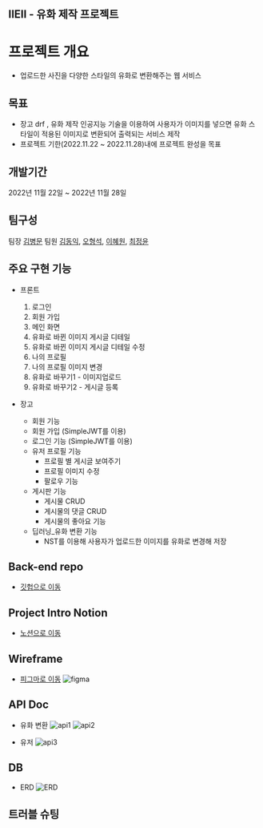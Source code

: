 ## IIEII - 유화 제작 프로젝트

# **프로젝트 개요**
- 업로드한 사진을 다양한 스타일의 유화로 변환해주는 웹 서비스  


## 목표
- 장고 drf , 유화 제작 인공지능 기술을 이용하여 사용자가 이미지를 넣으면 유화 스타일이 적용된 이미지로 변환되어 출력되는 서비스 제작
- 프로젝트 기한(2022.11.22 ~ 2022.11.28)내에 프로젝트 완성을 목표


## 개발기간
2022년 11월 22일 ~ 2022년 11월 28일


## 팀구성
팀장 [김병문](https://github.com/kbm1933)
팀원 [김동익](https://github.com/DongIkkk), [오형석](https://github.com/auberr), [이혜원](https://github.com/wonprogrammer), [최정윤](https://github.com/uniqquej)


## 주요 구현 기능
- 프론트
    1. 로그인
    2. 회원 가입
    3. 메인 화면
    4. 유화로 바뀐 이미지 게시글 디테일
    5. 유화로 바뀐 이미지 게시글 디테일 수정
    6. 나의 프로필
    7. 나의 프로필 이미지 변경
    8. 유화로 바꾸기1 - 이미지업로드
    9. 유화로 바꾸기2 - 게시글 등록


- 장고
    - 회원 기능
    - 회원 가입 (SimpleJWT를 이용)
    - 로그인 기능 (SimpleJWT를 이용)
    - 유저 프로필 기능
        - 프로필 별 게시글 보여주기
        - 프로필 이미지 수정
        - 팔로우 기능
    - 게시판 기능
        - 게시물 CRUD
        - 게시물의 댓글 CRUD
        - 게시물의 좋아요 기능
    - 딥러닝_유화 변환 기능
        - NST를 이용해 사용자가 업로드한 이미지를 유화로 변경해 저장


## Back-end repo
- [깃헙으로 이동](https://github.com/kbm1933/B2_IIEII_OPP_Back)

## Project Intro Notion
- [노션으로 이동](https://www.notion.so/221122-a90ad7eaa1194801a9631a411a081d2c)

## Wireframe
- [피그마로 이동](https://enormous-ragdoll-497.notion.site/221122-a90ad7eaa1194801a9631a411a081d2c)
![figma](https://user-images.githubusercontent.com/6766202/204168797-bed8aaee-3ab4-4e99-9bda-a86542992703.png)


## API Doc
- 유화 변환
![api1](https://user-images.githubusercontent.com/6766202/204169348-2ef4fad3-3cd3-421b-a799-8b131c88f841.png)
![api2](https://user-images.githubusercontent.com/6766202/204169351-a061f901-3635-49e0-a81b-cd309aeff7a8.png)

- 유저
![api3](https://user-images.githubusercontent.com/6766202/204169357-ff2910b2-74c4-43cb-ab46-12ce45c2bee1.png)


## DB
- ERD
![ERD](https://user-images.githubusercontent.com/6766202/204168979-8ec2ee8b-ab9b-4e5e-8a81-afc113c5ebc3.jpg)


## 트러블 슈팅
